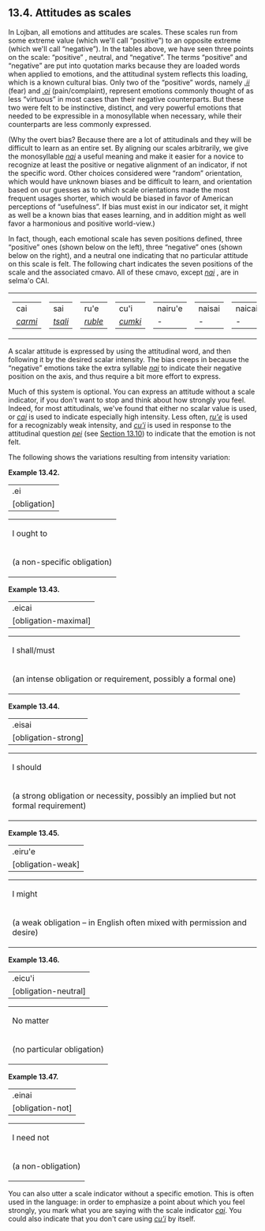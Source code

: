 <a id="section-intensity-scale"></a>13.4. <a id="c13s4"></a>Attitudes as scales
-------------------------------------------------------------------------------

<a id="id-1.14.6.2.1" class="indexterm"></a><a id="id-1.14.6.2.2" class="indexterm"></a><a id="id-1.14.6.2.3" class="indexterm"></a><a id="id-1.14.6.2.4" class="indexterm"></a>In Lojban, all emotions and attitudes are scales. These scales run from some extreme value (which we'll call “positive”) to an opposite extreme (which we'll call “negative”). In the tables above, we have seen three points on the scale: “positive” , neutral, and “negative”. The terms “positive” and “negative” are put into quotation marks because they are loaded words when applied to emotions, and the attitudinal system reflects this loading, which is a known cultural bias. Only two of the “positive” words, namely _<a id="id-1.14.6.2.12.1" class="indexterm"></a>[_.ii_](../go01#valsi-ii)_ (fear) and _<a id="id-1.14.6.2.13.1" class="indexterm"></a>[_.oi_](../go01#valsi-oi)_ (pain/complaint), represent emotions commonly thought of as less “virtuous” in most cases than their negative counterparts. But these two were felt to be instinctive, distinct, and very powerful emotions that needed to be expressible in a monosyllable when necessary, while their counterparts are less commonly expressed.

<a id="id-1.14.6.3.1" class="indexterm"></a>(Why the overt bias? Because there are a lot of attitudinals and they will be difficult to learn as an entire set. By aligning our scales arbitrarily, we give the monosyllable _<a id="id-1.14.6.3.2.1" class="indexterm"></a>[_nai_](../go01#valsi-nai)_ a useful meaning and make it easier for a novice to recognize at least the positive or negative alignment of an indicator, if not the specific word. Other choices considered were “random” orientation, which would have unknown biases and be difficult to learn, and orientation based on our guesses as to which scale orientations made the most frequent usages shorter, which would be biased in favor of American perceptions of “usefulness”. If bias must exist in our indicator set, it might as well be a known bias that eases learning, and in addition might as well favor a harmonious and positive world-view.)

<a id="id-1.14.6.4.1" class="indexterm"></a><a id="id-1.14.6.4.2" class="indexterm"></a>In fact, though, each emotional scale has seven positions defined, three “positive” ones (shown below on the left), three “negative” ones (shown below on the right), and a neutral one indicating that no particular attitude on this scale is felt. The following chart indicates the seven positions of the scale and the associated cmavo. All of these cmavo, except _<a id="id-1.14.6.4.5.1" class="indexterm"></a>[_nai_](../go01#valsi-nai)_ , are in selma'o CAI.

<table class="rotated"><colgroup></colgroup><tbody><tr><td><table border="0" summary="Simple list" class="simplelist"><tbody><tr><td>cai</td></tr><tr><td><span xml:lang="jbo" class="foreignphrase" lang="jbo"><em xml:lang="jbo" class="foreignphrase" lang="jbo"><a id="id-1.14.6.5.2.1.1.2.1.1" class="indexterm"></a><a class="glossterm" href="go01.html#valsi-carmi"><em class="glossterm">carmi</em></a></em></span></td></tr></tbody></table></td><td><table border="0" summary="Simple list" class="simplelist"><tbody><tr><td>sai</td></tr><tr><td><span xml:lang="jbo" class="foreignphrase" lang="jbo"><em xml:lang="jbo" class="foreignphrase" lang="jbo"><a id="id-1.14.6.5.2.2.1.2.1.1" class="indexterm"></a><a class="glossterm" href="go01.html#valsi-tsali"><em class="glossterm">tsali</em></a></em></span></td></tr></tbody></table></td><td><table border="0" summary="Simple list" class="simplelist"><tbody><tr><td>ru'e</td></tr><tr><td><span xml:lang="jbo" class="foreignphrase" lang="jbo"><em xml:lang="jbo" class="foreignphrase" lang="jbo"><a id="id-1.14.6.5.2.3.1.2.1.1" class="indexterm"></a><a class="glossterm" href="go01.html#valsi-ruble"><em class="glossterm">ruble</em></a></em></span></td></tr></tbody></table></td><td><table border="0" summary="Simple list" class="simplelist"><tbody><tr><td>cu'i</td></tr><tr><td><span xml:lang="jbo" class="foreignphrase" lang="jbo"><em xml:lang="jbo" class="foreignphrase" lang="jbo"><a id="id-1.14.6.5.2.4.1.2.1.1" class="indexterm"></a><a class="glossterm" href="go01.html#valsi-cumki"><em class="glossterm">cumki</em></a></em></span></td></tr></tbody></table></td><td><table border="0" summary="Simple list" class="simplelist"><tbody><tr><td>nairu'e</td></tr><tr><td>-</td></tr></tbody></table></td><td><table border="0" summary="Simple list" class="simplelist"><tbody><tr><td>naisai</td></tr><tr><td>-</td></tr></tbody></table></td><td><table border="0" summary="Simple list" class="simplelist"><tbody><tr><td>naicai</td></tr><tr><td>-</td></tr></tbody></table></td></tr></tbody></table>

<a id="id-1.14.6.6.1" class="indexterm"></a><a id="id-1.14.6.6.2" class="indexterm"></a>A scalar attitude is expressed by using the attitudinal word, and then following it by the desired scalar intensity. The bias creeps in because the “negative” emotions take the extra syllable _<a id="id-1.14.6.6.4.1" class="indexterm"></a>[_nai_](../go01#valsi-nai)_ to indicate their negative position on the axis, and thus require a bit more effort to express.

<a id="id-1.14.6.7.1" class="indexterm"></a>Much of this system is optional. You can express an attitude without a scale indicator, if you don't want to stop and think about how strongly you feel. Indeed, for most attitudinals, we've found that either no scalar value is used, or _<a id="id-1.14.6.7.2.1" class="indexterm"></a>[_cai_](../go01#valsi-cai)_ is used to indicate especially high intensity. Less often, _<a id="id-1.14.6.7.3.1" class="indexterm"></a>[_ru'e_](../go01#valsi-ruhe)_ is used for a recognizably weak intensity, and _<a id="id-1.14.6.7.4.1" class="indexterm"></a>[_cu'i_](../go01#valsi-cuhi)_ is used in response to the attitudinal question _<a id="id-1.14.6.7.5.1" class="indexterm"></a>[_pei_](../go01#valsi-pei)_ (see [Section 13.10](../section-questions-empathy-contours)) to indicate that the emotion is not felt.

<a id="id-1.14.6.8.1" class="indexterm"></a>The following shows the variations resulting from intensity variation:

<div class="interlinear-gloss-example example">
<a id="example-random-id-qfUc"></a>

**Example 13.42. <a id="c13e4d1"></a><a id="id-1.14.6.9.1.2" class="indexterm"></a>** 

<table class="interlinear-gloss"><colgroup></colgroup><tbody><tr class="jbo"><td>.ei</td></tr><tr class="gloss"><td>[obligation]</td></tr></tbody></table>

<table class="interlinear-gloss"><tbody><tr class="para"><td colspan="12321"><p class="natlang">I ought to</p></td></tr><tr class="para"><td colspan="12321"><p class="natlang">(a non-specific obligation)</p></td></tr></tbody></table>

</div>  
<div class="interlinear-gloss-example example">
<a id="example-random-id-qFUR"></a>

**Example 13.43. <a id="c13e4d2"></a><a id="id-1.14.6.10.1.2" class="indexterm"></a><a id="id-1.14.6.10.1.3" class="indexterm"></a>** 

<table class="interlinear-gloss"><colgroup></colgroup><tbody><tr class="jbo"><td>.eicai</td></tr><tr class="gloss"><td>[obligation-maximal]</td></tr></tbody></table>

<table class="interlinear-gloss"><tbody><tr class="para"><td colspan="12321"><p class="natlang">I shall/must</p></td></tr><tr class="para"><td colspan="12321"><p class="natlang">(an intense obligation or requirement, possibly a formal one)</p></td></tr></tbody></table>

</div>  
<div class="interlinear-gloss-example example">
<a id="example-random-id-qfuy"></a>

**Example 13.44. <a id="c13e4d3"></a><a id="id-1.14.6.11.1.2" class="indexterm"></a><a id="id-1.14.6.11.1.3" class="indexterm"></a>** 

<table class="interlinear-gloss"><colgroup></colgroup><tbody><tr class="jbo"><td>.eisai</td></tr><tr class="gloss"><td>[obligation-strong]</td></tr></tbody></table>

<table class="interlinear-gloss"><tbody><tr class="para"><td colspan="12321"><p class="natlang">I should</p></td></tr><tr class="para"><td colspan="12321"><p class="natlang">(a strong obligation or necessity, possibly an implied but not formal requirement)</p></td></tr></tbody></table>

</div>  
<div class="interlinear-gloss-example example">
<a id="example-random-id-qfvL"></a>

**Example 13.45. <a id="c13e4d4"></a><a id="id-1.14.6.12.1.2" class="indexterm"></a><a id="id-1.14.6.12.1.3" class="indexterm"></a>** 

<table class="interlinear-gloss"><colgroup></colgroup><tbody><tr class="jbo"><td>.eiru'e</td></tr><tr class="gloss"><td>[obligation-weak]</td></tr></tbody></table>

<table class="interlinear-gloss"><tbody><tr class="para"><td colspan="12321"><p class="natlang">I might</p></td></tr><tr class="para"><td colspan="12321"><p class="natlang">(a weak obligation – in English often mixed with permission and desire)</p></td></tr></tbody></table>

</div>  
<div class="interlinear-gloss-example example">
<a id="example-random-id-qfvn"></a>

**Example 13.46. <a id="c13e4d5"></a><a id="id-1.14.6.13.1.2" class="indexterm"></a><a id="id-1.14.6.13.1.3" class="indexterm"></a>** 

<table class="interlinear-gloss"><colgroup></colgroup><tbody><tr class="jbo"><td>.eicu'i</td></tr><tr class="gloss"><td>[obligation-neutral]</td></tr></tbody></table>

<table class="interlinear-gloss"><tbody><tr class="para"><td colspan="12321"><p class="natlang">No matter</p></td></tr><tr class="para"><td colspan="12321"><p class="natlang">(no particular obligation)</p></td></tr></tbody></table>

</div>  
<div class="interlinear-gloss-example example">
<a id="example-random-id-qFw3"></a>

**Example 13.47. <a id="c13e4d6"></a><a id="id-1.14.6.14.1.2" class="indexterm"></a><a id="id-1.14.6.14.1.3" class="indexterm"></a>** 

<table class="interlinear-gloss"><colgroup></colgroup><tbody><tr class="jbo"><td>.einai</td></tr><tr class="gloss"><td>[obligation-not]</td></tr></tbody></table>

<table class="interlinear-gloss"><tbody><tr class="para"><td colspan="12321"><p class="natlang">I need not</p></td></tr><tr class="para"><td colspan="12321"><p class="natlang">(a non-obligation)</p></td></tr></tbody></table>

</div>  

<a id="id-1.14.6.15.1" class="indexterm"></a><a id="id-1.14.6.15.2" class="indexterm"></a><a id="id-1.14.6.15.3" class="indexterm"></a><a id="id-1.14.6.15.4" class="indexterm"></a><a id="id-1.14.6.15.5" class="indexterm"></a><a id="id-1.14.6.15.6" class="indexterm"></a>You can also utter a scale indicator without a specific emotion. This is often used in the language: in order to emphasize a point about which you feel strongly, you mark what you are saying with the scale indicator _<a id="id-1.14.6.15.7.1" class="indexterm"></a>[_cai_](../go01#valsi-cai)_. You could also indicate that you don't care using _<a id="id-1.14.6.15.8.1" class="indexterm"></a>[_cu'i_](../go01#valsi-cuhi)_ by itself.